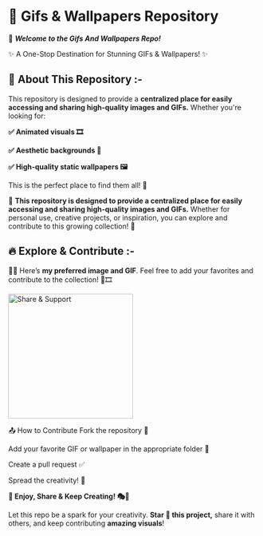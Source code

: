<h1> 🎨 Gifs & Wallpapers Repository </h1>

📂 **_Welcome to the Gifs And Wallpapers Repo!_**

✨ A One-Stop Destination for Stunning GIFs & Wallpapers! ✨

## 📌 About This Repository :-

This repository is designed to provide a **centralized place for easily accessing and sharing high-quality images and GIFs.** Whether you're looking for:

**✅ Animated visuals 🎞️**

**✅ Aesthetic backgrounds 🌅**

**✅ High-quality static wallpapers 🖼️**

This is the perfect place to find them all! 🚀

📌 **This repository is designed to provide a centralized place for easily accessing and sharing high-quality images and GIFs.** Whether for personal use, creative projects, or inspiration, you can explore and contribute to this growing collection! 🌟

## 🔥 Explore & Contribute :-

📸✨ Here’s **my preferred image and GIF**. Feel free to add your favorites and contribute to the collection! 🎨🎞️

 <img src="https://media.giphy.com/media/jt7bAtEijhurm/giphy.gif" width="250" alt="Share & Support"/> 

 📤 How to Contribute
Fork the repository 🍴

Add your favorite GIF or wallpaper in the appropriate folder 📁

Create a pull request ✅

Spread the creativity! 🎨

**🚀 Enjoy, Share & Keep Creating! 🎭🎨**

Let this repo be a spark for your creativity.
**Star 🌟 this project,** share it with others, and keep contributing **amazing visuals**!
